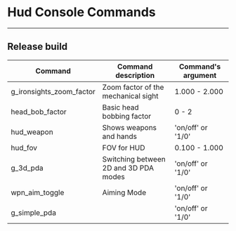 # Hud Console Commands

___

## Release build

| Command | Command description | Command's argument |
|---|---|---|
| g_ironsights_zoom_factor | Zoom factor of the mechanical sight | 1.000 - 2.000 |
| head_bob_factor | Basic head bobbing factor | 0 - 2 |
| hud_weapon | Shows weapons and hands | 'on/off' or '1/0' |
| hud_fov | FOV for HUD | 0.100 - 1.000 |
| g_3d_pda | Switching between 2D and 3D PDA modes | 'on/off' or '1/0' |
| wpn_aim_toggle | Aiming Mode | 'on/off' or '1/0' |
| g_simple_pda |  | 'on/off' or '1/0' |
